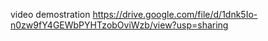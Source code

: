 video demostration
https://drive.google.com/file/d/1dnk5Io-n0zw9fY4GEWbPYHTzobOviWzb/view?usp=sharing
